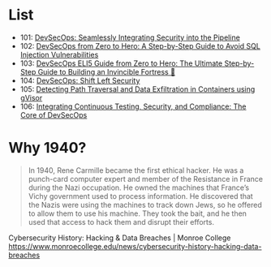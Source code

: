 # List

- 101: [DevSecOps: Seamlessly Integrating Security into the Pipeline](./guide101.md)
- 102: [DevSecOps from Zero to Hero: A Step-by-Step Guide to Avoid SQL Injection Vulnerabilities](./guide102.md)
- 103: [DevSecOps ELI5 Guide from Zero to Hero: The Ultimate Step-by-Step Guide to Building an Invincible Fortress 🏰](./guide103.md)
- 104: [DevSecOps: Shift Left Security](./guide104/README.md)
- 105: [Detecting Path Traversal and Data Exfiltration in Containers using gVisor](./guide105/README.md)
- 106: [Integrating Continuous Testing, Security, and Compliance: The Core of DevSecOps](./guide106.md)

# Why 1940?

> In 1940, Rene Carmille became the first ethical hacker. He was a punch-card computer expert and member of the Resistance in France during the Nazi occupation. He owned the machines that France’s Vichy government used to process information. He discovered that the Nazis were using the machines to track down Jews, so he offered to allow them to use his machine. They took the bait, and he then used that access to hack them and disrupt their efforts.

Cybersecurity History: Hacking & Data Breaches | Monroe College https://www.monroecollege.edu/news/cybersecurity-history-hacking-data-breaches

